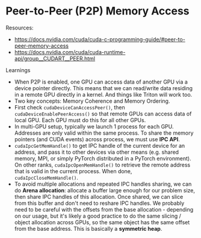 # Peer-to-Peer (P2P) Memory Access

Resources:
- https://docs.nvidia.com/cuda/cuda-c-programming-guide/#peer-to-peer-memory-access
- https://docs.nvidia.com/cuda/cuda-runtime-api/group__CUDART__PEER.html

Learnings
- When P2P is enabled, one GPU can access data of another GPU via a device pointer directly. This means that we can read/write data residing in a remote GPU directly in a kernel. And things like Triton will work too.
- Two key concepts: Memory Coherence and Memory Ordering.
- First check `cudaDeviceCanAccessPeer()`, then `cudaDeviceEnablePeerAccess()` so that remote GPUs can access data of local GPU. Each GPU must do this for all other GPUs.
- In multi-GPU setup, typically we launch 1 process for each GPU. Addresses are only valid within the same process. To share the memory pointers (and CUDA events) across process, we must use **IPC API**.
- `cudaIpcGetMemHandle()` to get IPC handle of the current device for an address, and pass it to other devices via other means (e.g. shared memory, MPI, or simply PyTorch distributed in a PyTorch environment). On other ranks, `cudaIpcOpenMemHandle()` to retrieve the remote address that is valid in the current process. When done, `cudaIpcCloseMemHandle()`.
- To avoid multiple allocations and repeated IPC handles sharing, we can do **Arena allocation**: allocate a buffer large enough for our problem size, then share IPC handles of this allocation. Once shared, we can slice from this buffer and don't need to reshare IPC handles. We probably need to be careful with the offsets from the base allocation - depending on our usage, but it's likely a good practice to do the same slicing / object allocation across GPUs, so the same object has the same offset from the base address. This is basically a **symmetric heap**.
